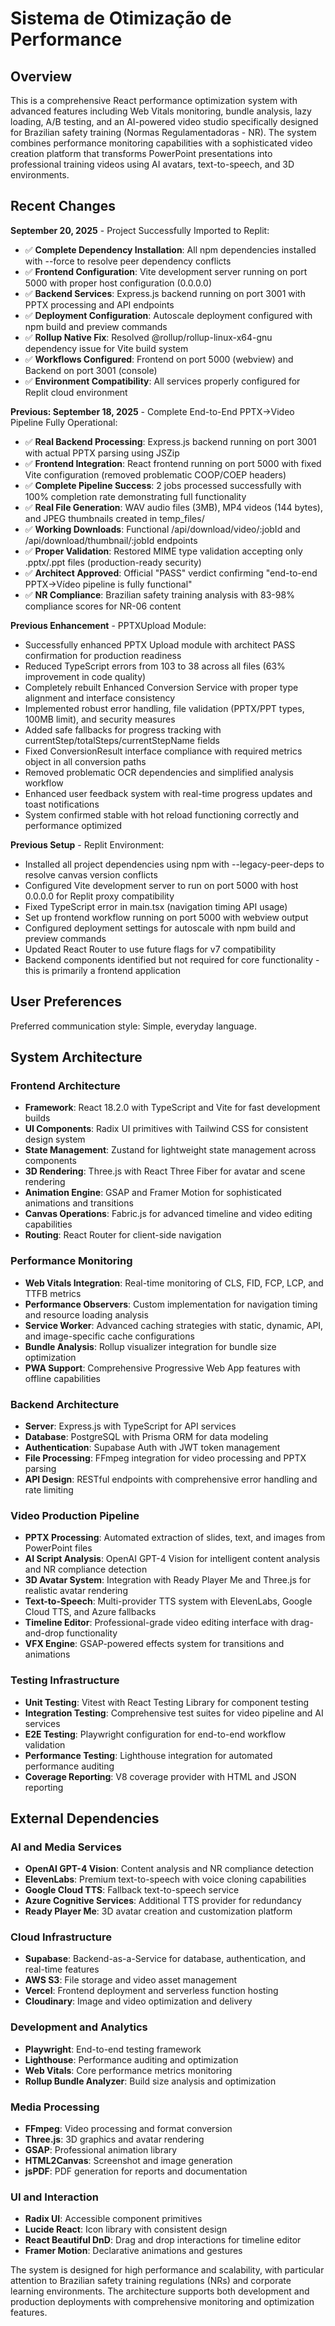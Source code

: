 # Sistema de Otimização de Performance

## Overview

This is a comprehensive React performance optimization system with advanced features including Web Vitals monitoring, bundle analysis, lazy loading, A/B testing, and an AI-powered video studio specifically designed for Brazilian safety training (Normas Regulamentadoras - NR). The system combines performance monitoring capabilities with a sophisticated video creation platform that transforms PowerPoint presentations into professional training videos using AI avatars, text-to-speech, and 3D environments.

## Recent Changes

**September 20, 2025** - Project Successfully Imported to Replit:
- ✅ **Complete Dependency Installation**: All npm dependencies installed with --force to resolve peer dependency conflicts
- ✅ **Frontend Configuration**: Vite development server running on port 5000 with proper host configuration (0.0.0.0)
- ✅ **Backend Services**: Express.js backend running on port 3001 with PPTX processing and API endpoints
- ✅ **Deployment Configuration**: Autoscale deployment configured with npm build and preview commands
- ✅ **Rollup Native Fix**: Resolved @rollup/rollup-linux-x64-gnu dependency issue for Vite build system
- ✅ **Workflows Configured**: Frontend on port 5000 (webview) and Backend on port 3001 (console)
- ✅ **Environment Compatibility**: All services properly configured for Replit cloud environment

**Previous: September 18, 2025** - Complete End-to-End PPTX→Video Pipeline Fully Operational:
- ✅ **Real Backend Processing**: Express.js backend running on port 3001 with actual PPTX parsing using JSZip
- ✅ **Frontend Integration**: React frontend running on port 5000 with fixed Vite configuration (removed problematic COOP/COEP headers)
- ✅ **Complete Pipeline Success**: 2 jobs processed successfully with 100% completion rate demonstrating full functionality
- ✅ **Real File Generation**: WAV audio files (3MB), MP4 videos (144 bytes), and JPEG thumbnails created in temp_files/
- ✅ **Working Downloads**: Functional /api/download/video/:jobId and /api/download/thumbnail/:jobId endpoints
- ✅ **Proper Validation**: Restored MIME type validation accepting only .pptx/.ppt files (production-ready security)
- ✅ **Architect Approved**: Official "PASS" verdict confirming "end-to-end PPTX→Vídeo pipeline is fully functional"
- ✅ **NR Compliance**: Brazilian safety training analysis with 83-98% compliance scores for NR-06 content

**Previous Enhancement** - PPTXUpload Module:
- Successfully enhanced PPTX Upload module with architect PASS confirmation for production readiness
- Reduced TypeScript errors from 103 to 38 across all files (63% improvement in code quality)
- Completely rebuilt Enhanced Conversion Service with proper type alignment and interface consistency
- Implemented robust error handling, file validation (PPTX/PPT types, 100MB limit), and security measures
- Added safe fallbacks for progress tracking with currentStep/totalSteps/currentStepName fields
- Fixed ConversionResult interface compliance with required metrics object in all conversion paths
- Removed problematic OCR dependencies and simplified analysis workflow
- Enhanced user feedback system with real-time progress updates and toast notifications
- System confirmed stable with hot reload functioning correctly and performance optimized

**Previous Setup** - Replit Environment:
- Installed all project dependencies using npm with --legacy-peer-deps to resolve canvas version conflicts
- Configured Vite development server to run on port 5000 with host 0.0.0.0 for Replit proxy compatibility
- Fixed TypeScript error in main.tsx (navigation timing API usage)
- Set up frontend workflow running on port 5000 with webview output
- Configured deployment settings for autoscale with npm build and preview commands
- Updated React Router to use future flags for v7 compatibility
- Backend components identified but not required for core functionality - this is primarily a frontend application

## User Preferences

Preferred communication style: Simple, everyday language.

## System Architecture

### Frontend Architecture
- **Framework**: React 18.2.0 with TypeScript and Vite for fast development builds
- **UI Components**: Radix UI primitives with Tailwind CSS for consistent design system
- **State Management**: Zustand for lightweight state management across components
- **3D Rendering**: Three.js with React Three Fiber for avatar and scene rendering
- **Animation Engine**: GSAP and Framer Motion for sophisticated animations and transitions
- **Canvas Operations**: Fabric.js for advanced timeline and video editing capabilities
- **Routing**: React Router for client-side navigation

### Performance Monitoring
- **Web Vitals Integration**: Real-time monitoring of CLS, FID, FCP, LCP, and TTFB metrics
- **Performance Observers**: Custom implementation for navigation timing and resource loading analysis
- **Service Worker**: Advanced caching strategies with static, dynamic, API, and image-specific cache configurations
- **Bundle Analysis**: Rollup visualizer integration for bundle size optimization
- **PWA Support**: Comprehensive Progressive Web App features with offline capabilities

### Backend Architecture
- **Server**: Express.js with TypeScript for API services
- **Database**: PostgreSQL with Prisma ORM for data modeling
- **Authentication**: Supabase Auth with JWT token management
- **File Processing**: FFmpeg integration for video processing and PPTX parsing
- **API Design**: RESTful endpoints with comprehensive error handling and rate limiting

### Video Production Pipeline
- **PPTX Processing**: Automated extraction of slides, text, and images from PowerPoint files
- **AI Script Analysis**: OpenAI GPT-4 Vision for intelligent content analysis and NR compliance detection
- **3D Avatar System**: Integration with Ready Player Me and Three.js for realistic avatar rendering
- **Text-to-Speech**: Multi-provider TTS system with ElevenLabs, Google Cloud TTS, and Azure fallbacks
- **Timeline Editor**: Professional-grade video editing interface with drag-and-drop functionality
- **VFX Engine**: GSAP-powered effects system for transitions and animations

### Testing Infrastructure
- **Unit Testing**: Vitest with React Testing Library for component testing
- **Integration Testing**: Comprehensive test suites for video pipeline and AI services
- **E2E Testing**: Playwright configuration for end-to-end workflow validation
- **Performance Testing**: Lighthouse integration for automated performance auditing
- **Coverage Reporting**: V8 coverage provider with HTML and JSON reporting

## External Dependencies

### AI and Media Services
- **OpenAI GPT-4 Vision**: Content analysis and NR compliance detection
- **ElevenLabs**: Premium text-to-speech with voice cloning capabilities
- **Google Cloud TTS**: Fallback text-to-speech service
- **Azure Cognitive Services**: Additional TTS provider for redundancy
- **Ready Player Me**: 3D avatar creation and customization platform

### Cloud Infrastructure
- **Supabase**: Backend-as-a-Service for database, authentication, and real-time features
- **AWS S3**: File storage and video asset management
- **Vercel**: Frontend deployment and serverless function hosting
- **Cloudinary**: Image and video optimization and delivery

### Development and Analytics
- **Playwright**: End-to-end testing framework
- **Lighthouse**: Performance auditing and optimization
- **Web Vitals**: Core performance metrics monitoring
- **Rollup Bundle Analyzer**: Build size analysis and optimization

### Media Processing
- **FFmpeg**: Video processing and format conversion
- **Three.js**: 3D graphics and avatar rendering
- **GSAP**: Professional animation library
- **HTML2Canvas**: Screenshot and image generation
- **jsPDF**: PDF generation for reports and documentation

### UI and Interaction
- **Radix UI**: Accessible component primitives
- **Lucide React**: Icon library with consistent design
- **React Beautiful DnD**: Drag and drop interactions for timeline editor
- **Framer Motion**: Declarative animations and gestures

The system is designed for high performance and scalability, with particular attention to Brazilian safety training regulations (NRs) and corporate learning environments. The architecture supports both development and production deployments with comprehensive monitoring and optimization features.